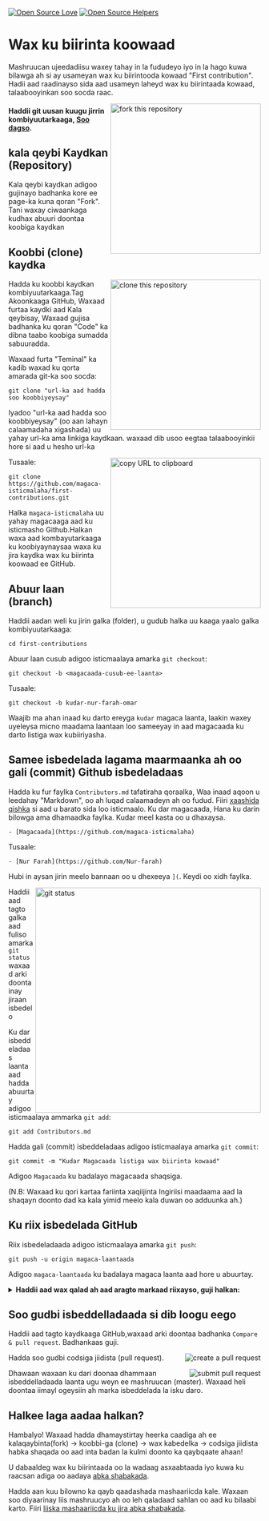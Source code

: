 [![Open Source Love](https://firstcontributions.github.io/open-source-badges/badges/open-source-v1/open-source.svg)](https://github.com/firstcontributions/open-source-badges)
[![Open Source Helpers](https://www.codetriage.com/roshanjossey/first-contributions/badges/users.svg)](https://www.codetriage.com/roshanjossey/first-contributions)

# Wax ku biirinta koowaad

Mashruucan ujeedadiisu waxey tahay in la fududeyo iyo in la hago kuwa bilawga ah si ay usameyan wax ku biirintooda kowaad "First contribution". Hadii aad raadinayso sida aad usameyn laheyd wax ku biirintaada kowaad, talaabooyinkan soo socda raac.


<img align="right" width="300" src="https://firstcontributions.github.io/assets/Readme/fork.png" alt="fork this repository" />

#### Haddii git uusan kuugu jirrin kombiyuutarkaaga, [Soo dagso](https://docs.github.com/en/get-started/quickstart/set-up-git).

## kala qeybi Kaydkan (Repository)

Kala qeybi kaydkan adigoo gujinayo badhanka kore ee page-ka kuna qoran "Fork".
Tani waxay ciwaankaga kudhax abuuri doontaa koobiga kaydkan

## Koobbi (clone) kaydka 

<img align="right" width="300" src="https://firstcontributions.github.io/assets/Readme/clone.png" alt="clone this repository" />

Hadda ku koobbi kaydkan kombiyuutarkaaga.Tag Akoonkaaga GitHub, Waxaad furtaa kaydki aad Kala qeybisay, Waxaad gujisa badhanka ku qoran "Code" ka dibna taabo koobiga sumadda sabuuradda.

Waxaad furta "Teminal" ka kadib waxad ku qorta amarada git-ka soo socda:

```
git clone "url-ka aad hadda soo koobbiyeysay"
```

Iyadoo "url-ka aad hadda soo koobbiyeysay"  (oo aan lahayn calaamadaha xigashada) uu yahay url-ka ama linkiga kaydkaan. waxaad dib usoo eegtaa talaabooyinkii hore si aad u hesho url-ka 

<img align="right" width="300" src="https://firstcontributions.github.io/assets/Readme/copy-to-clipboard.png" alt="copy URL to clipboard" />

Tusaale:

```
git clone https://github.com/magaca-isticmalaha/first-contributions.git
```

Halka `magaca-isticmalaha` uu yahay magacaaga aad ku isticmasho Github.Halkan waxa aad kombayutarkaaga ku koobiyaynaysaa waxa ku jira kaydka wax ku biirinta koowaad ee GitHub.

## Abuur laan (branch)

Haddii aadan weli ku jirin galka (folder), u gudub halka uu kaaga yaalo galka kombiyuutarkaaga:

```
cd first-contributions
```

Abuur laan cusub adigoo isticmaalaya amarka `git checkout`:

```
git checkout -b <magacaada-cusub-ee-laanta>
```

Tusaale:

```
git checkout -b kudar-nur-farah-omar
```

Waajib ma ahan inaad ku darto ereyga `kudar` magaca laanta, laakin waxey uyeleysa micno maadama laantaan loo sameeyay in aad magacaada ku darto listiga wax kubiiriyasha.

## Samee isbedelada lagama maarmaanka ah oo gali (commit) Github isbedeladaas

Hadda ku fur faylka `Contributors.md` tafatiraha qoraalka, 
Waa inaad aqoon u leedahay "Markdown", oo ah luqad calaamadeyn ah oo fudud. Fiiri [xaashida qishka](https://github.com/adam-p/markdown-here/wiki/Markdown-Cheatsheet) si aad u barato sida loo isticmaalo.
Ku dar magacaada, Hana ku darin bilowga ama dhamaadka faylka. Kudar meel kasta oo u dhaxaysa. 

```
- [Magacaada](https://github.com/magaca-isticmalaha)
```

Tusaale:

```
- [Nur Farah](https://github.com/Nur-farah)
```

Hubi in aysan jirin meelo bannaan oo u dhexeeya `](`. Keydi oo xidh faylka.


<img align="right" width="450" src="https://firstcontributions.github.io/assets/Readme/git-status.png" alt="git status" />

Haddii aad tagto galka aad fuliso amarka `git status` waxaad arki doonta inay jiraan isbedelo

Ku dar isbeddeladaas laanta aad hadda abuurtay adigoo isticmaalaya ammarka `git add`:

```
git add Contributors.md
```

Hadda gali (commit) isbeddeladaas adigoo isticmaalaya amarka `git commit`:

```
git commit -m "Kudar Magacaada listiga wax biirinta kowaad"
```

Adigoo `Magacaada` ku badalayo magacaada shaqsiga.

(N.B: Waxaad ku qori kartaa fariinta xaqiijinta Ingiriisi maadaama aad la shaqayn doonto dad ka kala yimid meelo kala duwan oo adduunka ah.)

## Ku riix isbedelada GitHub

Riix isbedeladaada adigoo isticmaalaya amarka `git push`:

```
git push -u origin magaca-laantaada
```

Adigoo `magaca-laantaada` ku badalaya magaca laanta aad hore u abuurtay.

<details>
<summary> <strong>Haddii aad wax qalad ah aad aragto markaad riixayso, guji halkan:</strong> </summary>

- ### Cilad Xaqiijin
     <pre>remote: Support for password authentication was removed on August 13, 2021. Please use a personal access token instead.
  remote: Please see https://github.blog/2020-12-15-token-authentication-requirements-for-git-operations/ for more information.
  fatal: Authentication failed for 'https://github.com/<your-username>/first-contributions.git/'</pre>
  Tag [casharrada GitHub](https://docs.github.com/en/authentication/connecting-to-github-with-ssh/adding-a-new-ssh-key-to-your-github-account) ee ku saabsan abuuritaanka iyo habaynta furaha SSH ee akoonkaaga

</details>

## Soo gudbi isbeddelladaada si dib loogu eego

Haddii aad tagto kaydkaaga GitHub,waxaad arki doontaa badhanka `Compare & pull request`. Badhankaas guji.

<img style="float: right;" src="https://firstcontributions.github.io/assets/Readme/compare-and-pull.png" alt="create a pull request" />

Hadda soo gudbi codsiga jiidista (pull request).

<img style="float: right;" src="https://firstcontributions.github.io/assets/Readme/submit-pull-request.png" alt="submit pull request" />

Dhawaan waxaan ku dari doonaa dhammaan isbeddelladaada laanta ugu weyn ee mashruucan (master). Waxaad heli doontaa iimayl ogeysiin ah marka isbeddelada la isku daro.

## Halkee laga aadaa halkan?

Hambalyo! Waxaad hadda dhamaystirtay heerka caadiga ah ee kalaqaybinta(fork) -> koobbi-ga (clone) -> wax kabedelka -> codsiga jiidista habka shaqada oo aad inta badan la kulmi doonto ka qaybqaate ahaan!

U dabaaldeg wax ku biirintaada oo la wadaag asxaabtaada iyo kuwa ku raacsan adiga oo aadaya [abka shabakada](https://firstcontributions.github.io/#social-share).

Hadda aan kuu bilowno ka qayb qaadashada mashaariicda kale. Waxaan soo diyaarinay liis mashruucyo ah oo leh qaladaad sahlan oo aad ku bilaabi karto. Fiiri [liiska mashaariicda ku jira abka shabakada](https://firstcontributions.github.io/#project-list).

